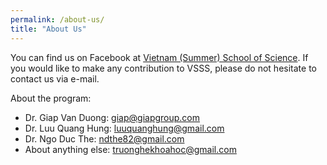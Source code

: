 ```yaml
---
permalink: /about-us/
title: "About Us"
---
```


You can find us on Facebook at [Vietnam (Summer) School of Science](https://www.facebook.com/truongkhoahocvietnam).
If you would like to make any contribution to VSSS, please do not hesitate to contact us via e-mail.

About the program:
- Dr. Giap Van Duong: giap@giapgroup.com
- Dr. Luu Quang Hung: luuquanghung@gmail.com
- Dr. Ngo Duc The: ndthe82@gmail.com
- About anything else: truonghekhoahoc@gmail.com 